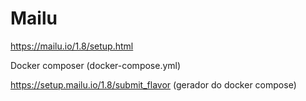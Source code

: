 # Mailu

https://mailu.io/1.8/setup.html


Docker composer (docker-compose.yml)

https://setup.mailu.io/1.8/submit_flavor (gerador do docker compose)
